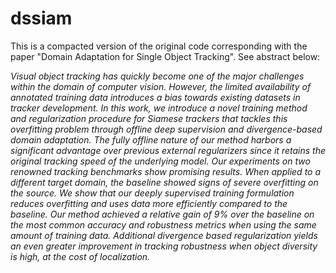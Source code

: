# dssiam
This is a compacted version of the original code corresponding with the paper "Domain Adaptation for Single Object Tracking". See abstract below:

<em>Visual object tracking has quickly become one of the major challenges within the domain of computer vision. However, the limited availability of annotated training data introduces a bias towards existing datasets in tracker development. In this work, we introduce a novel training method and regularization procedure for Siamese trackers that tackles this overfitting problem through offline deep supervision and divergence-based domain adaptation. The fully offline nature of our method harbors a significant advantage over previous external regularizers since it retains the original tracking speed of the underlying model. Our experiments on two renowned tracking benchmarks show promising results. When applied to a different target domain, the baseline
showed signs of severe overfitting on the source. We show that our deeply supervised training formulation reduces overfitting and uses data more efficiently compared to the baseline. Our method achieved a relative gain of 9% over the baseline on the most common accuracy and robustness metrics when using the same amount of training data. Additional divergence based regularization yields an even greater improvement in tracking robustness when object diversity is high, at the cost of localization.</em>
